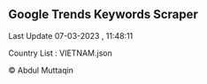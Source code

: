 

## Google Trends Keywords Scraper 
 
Last Update 07-03-2023 , 11:48:11

Country List :
VIETNAM.json



© Abdul Muttaqin 
